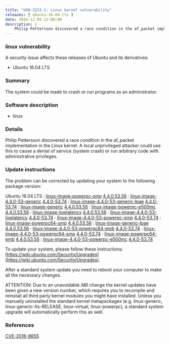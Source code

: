 ```yaml
---
title: "USN-3151-1: Linux kernel vulnerability"
releases: [ ubuntu-16.04-lts ]
date: 2016-12-05 12:00:00
description: |
    Philip Pettersson discovered a race condition in the af_packet implementation in the Linux kernel. A local unprivileged attacker could use this to cause a denial of service (system crash) or run arbitrary code with administrative privileges. 
--- 
```

 
### linux vulnerability

A security issue affects these releases of Ubuntu and its derivatives:

* Ubuntu 16.04 LTS

### Summary

The system could be made to crash or run programs as an administrator. 

### Software description

* linux 

### Details

Philip Pettersson discovered a race condition in the af_packet implementation in the Linux kernel. A local unprivileged attacker could use this to cause a denial of service (system crash) or run arbitrary code with administrative privileges. 

### Update instructions

The problem can be corrected by updating your system to the following package version:

Ubuntu 16.04 LTS
 : [linux-image-powerpc-smp](https://launchpad.net/ubuntu/+source/linux) <span> [4.4.0.53.56](https://launchpad.net/ubuntu/+source/linux/4.4.0-53.74) </span> 
 : [linux-image-4.4.0-53-generic](https://launchpad.net/ubuntu/+source/linux) <span> [4.4.0-53.74](https://launchpad.net/ubuntu/+source/linux/4.4.0-53.74) </span> 
 : [linux-image-4.4.0-53-generic-lpae](https://launchpad.net/ubuntu/+source/linux) <span> [4.4.0-53.74](https://launchpad.net/ubuntu/+source/linux/4.4.0-53.74) </span> 
 : [linux-image-generic](https://launchpad.net/ubuntu/+source/linux) <span> [4.4.0.53.56](https://launchpad.net/ubuntu/+source/linux/4.4.0-53.74) </span> 
 : [linux-image-powerpc-e500mc](https://launchpad.net/ubuntu/+source/linux) <span> [4.4.0.53.56](https://launchpad.net/ubuntu/+source/linux/4.4.0-53.74) </span> 
 : [linux-image-lowlatency](https://launchpad.net/ubuntu/+source/linux) <span> [4.4.0.53.56](https://launchpad.net/ubuntu/+source/linux/4.4.0-53.74) </span> 
 : [linux-image-4.4.0-53-lowlatency](https://launchpad.net/ubuntu/+source/linux) <span> [4.4.0-53.74](https://launchpad.net/ubuntu/+source/linux/4.4.0-53.74) </span> 
 : [linux-image-4.4.0-53-powerpc-smp](https://launchpad.net/ubuntu/+source/linux) <span> [4.4.0-53.74](https://launchpad.net/ubuntu/+source/linux/4.4.0-53.74) </span> 
 : [linux-image-powerpc64-smp](https://launchpad.net/ubuntu/+source/linux) <span> [4.4.0.53.56](https://launchpad.net/ubuntu/+source/linux/4.4.0-53.74) </span> 
 : [linux-image-generic-lpae](https://launchpad.net/ubuntu/+source/linux) <span> [4.4.0.53.56](https://launchpad.net/ubuntu/+source/linux/4.4.0-53.74) </span> 
 : [linux-image-4.4.0-53-powerpc64-emb](https://launchpad.net/ubuntu/+source/linux) <span> [4.4.0-53.74](https://launchpad.net/ubuntu/+source/linux/4.4.0-53.74) </span> 
 : [linux-image-4.4.0-53-powerpc64-smp](https://launchpad.net/ubuntu/+source/linux) <span> [4.4.0-53.74](https://launchpad.net/ubuntu/+source/linux/4.4.0-53.74) </span> 
 : [linux-image-powerpc64-emb](https://launchpad.net/ubuntu/+source/linux) <span> [4.4.0.53.56](https://launchpad.net/ubuntu/+source/linux/4.4.0-53.74) </span> 
 : [linux-image-4.4.0-53-powerpc-e500mc](https://launchpad.net/ubuntu/+source/linux) <span> [4.4.0-53.74](https://launchpad.net/ubuntu/+source/linux/4.4.0-53.74) </span> 

To update your system, please follow these instructions: [https://wiki.ubuntu.com/Security/Upgrades](https://wiki.ubuntu.com/Security/Upgrades).

After a standard system update you need to reboot your computer to make all the necessary changes.

ATTENTION: Due to an unavoidable ABI change the kernel updates have been given a new version number, which requires you to recompile and reinstall all third party kernel modules you might have installed. Unless you manually uninstalled the standard kernel metapackages (e.g. linux-generic, linux-generic-lts-RELEASE, linux-virtual, linux-powerpc), a standard system upgrade will automatically perform this as well. 

### References

 [CVE-2016-8655](http://people.ubuntu.com/~ubuntu-security/cve/CVE-2016-8655)
 
